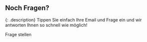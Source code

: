 <h2>Noch Fragen?</h2>

{: .description}
Tippen Sie einfach Ihre Email und Frage ein und wir antworten Ihnen so schnell wie möglich!

<div class="ui large inverted button get-quote">Frage stellen</div>
